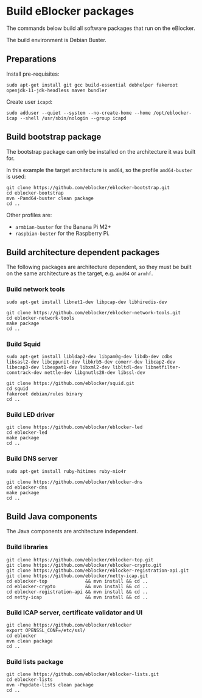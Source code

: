 # Build eBlocker packages

The commands below build all software packages that run on the eBlocker.

The build environment is Debian Buster.

## Preparations

Install pre-requisites:

    sudo apt-get install git gcc build-essential debhelper fakeroot openjdk-11-jdk-headless maven bundler

Create user `icapd`:

    sudo adduser --quiet --system --no-create-home --home /opt/eblocker-icap --shell /usr/sbin/nologin --group icapd

## Build bootstrap package

The bootstrap package can only be installed on the architecture it was built for.

In this example the target architecture is `amd64`, so the profile `amd64-buster` is used:

    git clone https://github.com/eblocker/eblocker-bootstrap.git
    cd eblocker-bootstrap
    mvn -Pamd64-buster clean package
    cd ..

Other profiles are:

* `armbian-buster` for the Banana Pi M2+
* `raspbian-buster` for the Raspberry Pi.

## Build architecture dependent packages

The following packages are architecture dependent, so they must be
built on the same architecture as the target, e.g. `amd64` or `armhf`.

### Build network tools

    sudo apt-get install libnet1-dev libpcap-dev libhiredis-dev
    
    git clone https://github.com/eblocker/eblocker-network-tools.git
    cd eblocker-network-tools
    make package
    cd ..
    
### Build Squid

    sudo apt-get install libldap2-dev libpam0g-dev libdb-dev cdbs libsasl2-dev libcppunit-dev libkrb5-dev comerr-dev libcap2-dev libecap3-dev libexpat1-dev libxml2-dev libltdl-dev libnetfilter-conntrack-dev nettle-dev libgnutls28-dev libssl-dev
    
    git clone https://github.com/eblocker/squid.git
    cd squid
    fakeroot debian/rules binary
    cd ..

### Build LED driver

    git clone https://github.com/eblocker/eblocker-led
    cd eblocker-led
    make package
    cd ..

### Build DNS server

    sudo apt-get install ruby-hitimes ruby-nio4r
    
    git clone https://github.com/eblocker/eblocker-dns
    cd eblocker-dns
    make package
    cd ..

## Build Java components

The Java components are architecture independent.

### Build libraries

    git clone https://github.com/eblocker/eblocker-top.git
    git clone https://github.com/eblocker/eblocker-crypto.git
    git clone https://github.com/eblocker/eblocker-registration-api.git
    git clone https://github.com/eblocker/netty-icap.git
    cd eblocker-top              && mvn install && cd ..
    cd eblocker-crypto           && mvn install && cd ..
    cd eblocker-registration-api && mvn install && cd ..
    cd netty-icap                && mvn install && cd ..

### Build ICAP server, certificate validator and UI

    git clone https://github.com/eblocker/eblocker
    export OPENSSL_CONF=/etc/ssl/
    cd eblocker
    mvn clean package
    cd ..

### Build lists package

    git clone https://github.com/eblocker/eblocker-lists.git
    cd eblocker-lists
    mvn -Pupdate-lists clean package
    cd ..
